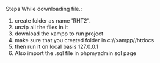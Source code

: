 Steps While downloading file.:
1. create folder as name 'RHT2'.
2. unzip all the files in it
3. download the xampp to run project
4. make sure that you created folder in c://xampp//htdocs
5. then run it on local basis 127.0.0.1
6. Also import the .sql file in phpmyadmin sql page

